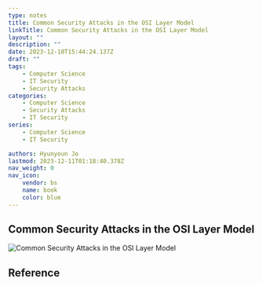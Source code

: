 ```yaml
---
type: notes
title: Common Security Attacks in the OSI Layer Model
linkTitle: Common Security Attacks in the OSI Layer Model
layout: ""
description: ""
date: 2023-12-10T15:44:24.137Z
draft: ""
tags:
    - Computer Science
    - IT Security
    - Security Attacks
categories:
    - Computer Science
    - Security Attacks
    - IT Security
series:
    - Computer Science
    - IT Security

authors: Hyunyoun Jo
lastmod: 2023-12-11T01:18:40.378Z
nav_weight: 0
nav_icon:
    vendor: bs
    name: book
    color: blue
---
```


## Common Security Attacks in the OSI Layer Model

![Common Security Attacks in the OSI Layer Model](/content/computer-science/common-security-attacks-in-the-osi-layer-model.jpg?width=512px)

## Reference
